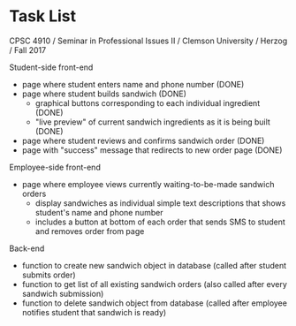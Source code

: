 # Task List
CPSC 4910 / Seminar in Professional Issues II / Clemson University / Herzog / Fall 2017

Student-side front-end
- page where student enters name and phone number (DONE)
- page where student builds sandwich (DONE)
  - graphical buttons corresponding to each individual ingredient (DONE)
  - "live preview" of current sandwich ingredients as it is being built (DONE)
- page where student reviews and confirms sandwich order (DONE)
- page with "success" message that redirects to new order page (DONE)

Employee-side front-end
- page where employee views currently waiting-to-be-made sandwich orders
  - display sandwiches as individual simple text descriptions that shows student's name and phone number
  - includes a button at bottom of each order that sends SMS to student and removes order from page

Back-end
- function to create new sandwich object in database (called after student submits order)
- function to get list of all existing sandwich orders (also called after every sandwich submission)
- function to delete sandwich object from database (called after employee notifies student that sandwich is ready)

